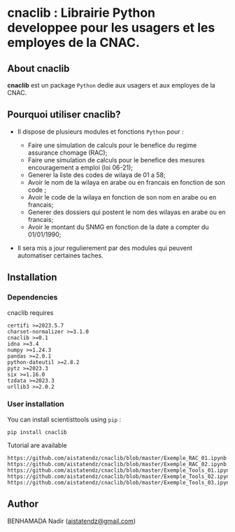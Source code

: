 # cnaclib : Librairie Python developpee pour les usagers et les employes de la CNAC. 

## About cnaclib

**cnaclib** est un package `Python` dedie aux usagers et aux employes de la CNAC.

## Pourquoi utiliser cnaclib?

* Il dispose de plusieurs modules et fonctions `Python` pour : 
    * Faire une simulation de calculs pour le benefice du regime assurance chomage (RAC);
    * Faire une simulation de calculs pour le benefice des mesures encouragement a emploi (loi 06-21);
    * Generer la liste des codes de wilaya de 01 a 58;
    * Avoir le nom de la wilaya en arabe ou en francais en fonction de son code ;
    * Avoir le code de la wilaya en fonction de son nom en arabe ou en francais;
    * Generer des dossiers qui postent le nom des wilayas en arabe ou en francais;
    * Avoir le montant du SNMG en fonction de la date a compter du 01/01/1990;

* Il sera mis a jour regulierement par des modules qui peuvent automatiser certaines taches.


## Installation

### Dependencies

cnaclib requires 

```
certifi >=2023.5.7
charset-normalizer >=3.1.0
cnaclib >=0.1
idna >=3.4
numpy >=1.24.3
pandas >=2.0.1
python-dateutil >=2.8.2
pytz >=2023.3
six >=1.16.0
tzdata >=2023.3
urllib3 >=2.0.2
```

### User installation

You can install scientisttools using `pip` :

```
pip install cnaclib
```

Tutorial are available

````
https://github.com/aistatendz/cnaclib/blob/master/Exemple_RAC_01.ipynb
https://github.com/aistatendz/cnaclib/blob/master/Exemple_RAC_02.ipynb
https://github.com/aistatendz/cnaclib/blob/master/Exemple_Tools_01.ipynb
https://github.com/aistatendz/cnaclib/blob/master/Exemple_Tools_02.ipynb
https://github.com/aistatendz/cnaclib/blob/master/Exemple_Tools_03.ipynb
````

## Author

BENHAMADA Nadir ([aistatendz@gmail.com](aistatendz@gmail.com))
